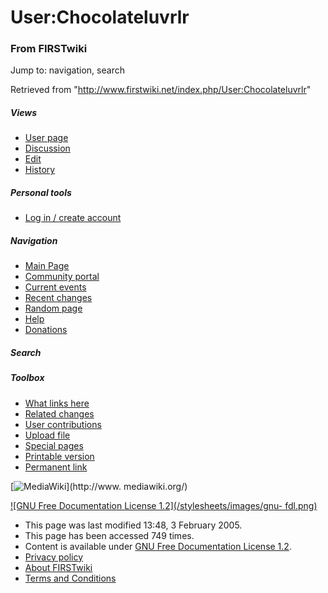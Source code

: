 # User:Chocolateluvrlr

### From FIRSTwiki

Jump to: navigation, search

Retrieved from "<http://www.firstwiki.net/index.php/User:Chocolateluvrlr>"

##### Views

  * [User page](/index.php/User:Chocolateluvrlr)
  * [Discussion](/index.php/User_talk:Chocolateluvrlr)
  * [Edit](/index.php?title=User:Chocolateluvrlr&action=edit)
  * [History](/index.php?title=User:Chocolateluvrlr&action=history)

##### Personal tools

  * [Log in / create account](/index.php?title=Special:Userlogin&returnto=User:Chocolateluvrlr)

[](/index.php/Main_Page "Main Page" )

##### Navigation

  * [Main Page](/index.php/Main_Page)
  * [Community portal](/index.php/FIRSTwiki:Community_portal)
  * [Current events](/index.php/Current_events)
  * [Recent changes](/index.php/Special:Recentchanges)
  * [Random page](/index.php/Special:Random)
  * [Help](/index.php/FIRSTwiki:Help)
  * [Donations](/index.php/FIRSTwiki:Site_support)

##### Search



##### Toolbox

  * [What links here](/index.php/Special:Whatlinkshere/User:Chocolateluvrlr)
  * [Related changes](/index.php/Special:Recentchangeslinked/User:Chocolateluvrlr)
  * [User contributions](/index.php/Special:Contributions/Chocolateluvrlr)
  * [Upload file](/index.php/Special:Upload)
  * [Special pages](/index.php/Special:Specialpages)
  * [Printable version](/index.php?title=User:Chocolateluvrlr&printable=yes)
  * [Permanent link](/index.php?title=User:Chocolateluvrlr&oldid=40243)

[![MediaWiki](/skins/common/images/poweredby_mediawiki_88x31.png)](http://www.
mediawiki.org/)

[![GNU Free Documentation License 1.2](/stylesheets/images/gnu-
fdl.png)](http://www.gnu.org/copyleft/fdl.html)

  * This page was last modified 13:48, 3 February 2005.
  * This page has been accessed 749 times.
  * Content is available under [GNU Free Documentation License 1.2](http://www.gnu.org/copyleft/fdl.html "http://www.gnu.org/copyleft/fdl.html" ).
  * [Privacy policy](/index.php/FIRSTwiki:Privacy_policy "FIRSTwiki:Privacy policy" )
  * [About FIRSTwiki](/index.php/FIRSTwiki:About "FIRSTwiki:About" )
  * [Terms and Conditions](/index.php/FIRSTwiki:Terms_and_conditions "FIRSTwiki:Terms and conditions" )

